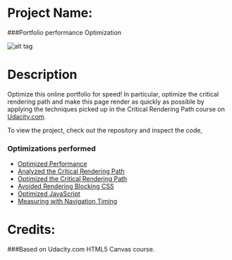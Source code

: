 Project Name:
===============================
###Portfolio performance Optimization

![alt tag](http://s9.postimg.org/hnwl5exi7/Screen_Shot_2016_02_14_at_18_13_03.png)

Description
===============================

Optimize this online portfolio for speed! In particular, optimize the critical rendering path and make this page render as quickly as possible by applying the techniques picked up in the Critical Rendering Path course on [Udacity.com](https://www.udacity.com/course/ud884).

To view the project, check out the repository and inspect the code,

### Optimizations performed
* [Optimized Performance](https://developers.google.com/web/fundamentals/performance/)
* [Analyzed the Critical Rendering Path](https://developers.google.com/web/fundamentals/performance/critical-rendering-path/analyzing-crp.html)
* [Optimized the Critical Rendering Path](https://developers.google.com/web/fundamentals/performance/critical-rendering-path/optimizing-critical-rendering-path.html)
* [Avoided Rendering Blocking CSS](https://developers.google.com/web/fundamentals/performance/critical-rendering-path/render-blocking-css.html)
* [Optimized JavaScript](https://developers.google.com/web/fundamentals/performance/critical-rendering-path/adding-interactivity-with-javascript.html)
* [Measuring with Navigation Timing](https://developers.google.com/web/fundamentals/performance/critical-rendering-path/measure-crp.html)

Credits:
===============================
###Based on Udacity.com HTML5 Canvas course.
